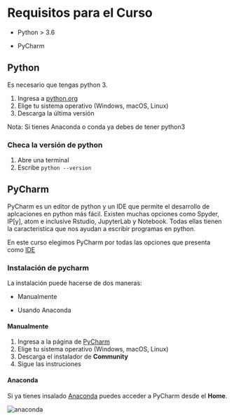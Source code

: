 # Requisitos para el Curso

- Python > 3.6 

- PyCharm 

## Python

Es necesario que tengas python 3. 

1. Ingresa a [python.org](https://www.python.org/downloads/)
2. Elige tu sistema operativo (Windows, macOS, Linux)
3. Descarga la última versión

Nota: Si tienes Anaconda o conda ya debes de tener python3

### Checa la versión de python 

1. Abre una terminal
2. Escribe `python --version`


## PyCharm

PyCharm es un editor de python y un IDE que permite el desarrollo de aplcaciones en python más fácil. Existen muchas opciones como Spyder, IP[y], atom e inclusive Rstudio, JupyterLab y Notebook. Todas ellas tienen la caracteristica que nos ayudan a escribir programas en python. 

En este curso elegimos PyCharm por todas las opciones que presenta como [IDE](https://es.wikipedia.org/wiki/Entorno_de_desarrollo_integrado#:~:text=Un%20entorno%20de%20desarrollo%20integrado%E2%80%8B%E2%80%8B%20o%20entorno%20de,programador%20el%20desarrollo%20de%20software.)



### Instalación de pycharm

La instalación puede hacerse de dos maneras:

- Manualmente

- Usando Anaconda



#### Manualmente

1. Ingresa a la página de [PyCharm](https://www.jetbrains.com/es-es/pycharm/download/#section=mac)  
2. Elige tu sistema operativo (Windows, macOS, Linux)
3. Descarga el instalador de **Community**
4. Sigue las instruciones



#### Anaconda

Si ya tienes insalado [Anaconda](https://www.anaconda.com/) puedes acceder a PyCharm desde el **Home**. 

![anaconda](https://docs.anaconda.com/_images/nav-defaults.png)








